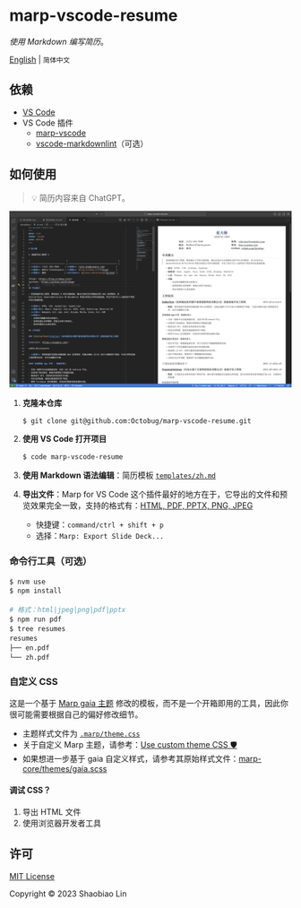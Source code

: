 # marp-vscode-resume

*使用 Markdown 编写简历*。

[English](README.md) | `简体中文`

## 依赖

- [VS Code](https://code.visualstudio.com/)
- VS Code 插件
  - [marp-vscode](https://github.com/marp-team/marp-vscode)
  - [vscode-markdownlint](https://github.com/DavidAnson/vscode-markdownlint.git)（可选）

## 如何使用

> 💡 简历内容来自 ChatGPT。

![编辑环境](.assets/editting.zh.png)

1. **克隆本仓库**

    ```sh
    $ git clone git@github.com:Octobug/marp-vscode-resume.git
    ```

2. **使用 VS Code 打开项目**

    ```sh
    $ code marp-vscode-resume
    ```

3. **使用 Markdown 语法编辑**：简历模板 [`templates/zh.md`](templates/zh.md)
4. **导出文件**：Marp for VS Code 这个插件最好的地方在于，它导出的文件和预览效果完全一致，支持的格式有：[HTML, PDF, PPTX, PNG, JPEG](https://github.com/marp-team/marp-vscode#export-slide-deck-to-html-pdf-pptx-and-image-%EF%B8%8F)

    - 快捷键：`command/ctrl + shift + p`
    - 选择：`Marp: Export Slide Deck...`

### 命令行工具（可选）

```sh
$ nvm use
$ npm install

# 格式：html|jpeg|png|pdf|pptx
$ npm run pdf
$ tree resumes 
resumes
├── en.pdf
└── zh.pdf
```

### 自定义 CSS

这是一个基于 [Marp gaia 主题](https://github.com/marp-team/marp-core/tree/main/themes#gaia) 修改的模板，而不是一个开箱即用的工具，因此你很可能需要根据自己的偏好修改细节。

- 主题样式文件为 [`.marp/theme.css`](.marp/theme.css)
- 关于自定义 Marp 主题，请参考：[Use custom theme CSS 🛡️](https://github.com/marp-team/marp-vscode#use-custom-theme-css-%EF%B8%8F)
- 如果想进一步基于 gaia 自定义样式，请参考其原始样式文件：[marp-core/themes/gaia.scss](https://github.com/marp-team/marp-core/blob/main/themes/gaia.scss)

#### 调试 CSS？

1. 导出 HTML 文件
2. 使用浏览器开发者工具

## 许可

[MIT License](./LICENSE)

Copyright © 2023 Shaobiao Lin
